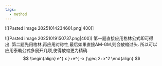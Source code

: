 ```yaml
---
tags:
  - method
---
```






![[Pasted image 20251014234601.png|400]]

![[Pasted image 20251019150737.png|400]]
第一题直接应用格林公式即可得出.
第二题先用格林,再应用对称性,最后如果直接AM-GM,则会放缩过头.
所以可以应用泰勒公式多展开几项,使得放缩更为精确.
$$
\begin{align}
e^{ x }+e^{ -x }\geq 2+x^2
\end{align}
$$







